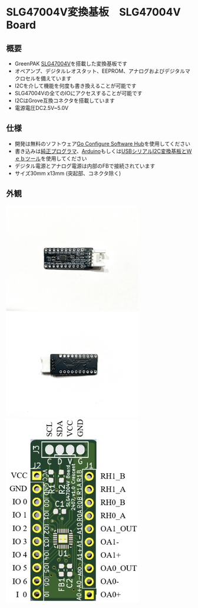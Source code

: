 # SLG47004V変換基板　SLG47004V Board

## 概要 
  * GreenPAK [SLG47004V][1]を搭載した変換基板です 
  * オペアンプ、デジタルレオスタット、EEPROM、アナログおよびデジタルマクロセルを備えています    
  * I2Cを介して機能を何度も書き換えることが可能です    
  * SLG47004Vの全てのIOにアクセスすることが可能です  
  * I2CはGrove互換コネクタを搭載しています  
  * 電源電圧DC2.5V~5.0V
 

## 仕様  
  * 開発は無料のソフトウェア[Go Configure Software Hub][2]を使用してください  
  * 書き込みは[純正プログラマ][3]、[Arduino][4]もしくは[USBシリアルI2C変換基板とＷｅｂツール][5]を使用してください  
  * デジタル電源とアナログ電源は内部のFBで接続されています  
  * サイズ30mm x13mm (突起部、コネクタ除く)


## 外観
<img src="img/img1.jpg" width="360">
<img src="img/img2.jpg" width="360">
<img src="img/img3.jpg" width="360">


[1]: https://www.renesas.com/ja/products/programmable-mixed-signal-asic-ip-products/greenpak-programmable-mixed-signal-products/analogpak/slg47004-programmable-mixed-signal-matrix-system-programmability-and-advanced-analog-features
[2]: https://www.renesas.com/ja/software-tool/go-configure-software-hub
[3]: https://www.renesas.com/ja/products/programmable-mixed-signal-asic-ip-products/greenpak-programmable-mixed-signal-products/slg4dvkgsd-greenpak-serial-debugger-board-gsd
[4]: https://www.renesas.com/ja/document/apn/cm-255-slg468246-mtp-arduino-programming-example
[5]: https://meerstern.github.io/web_serial_greenpak_writer.html

